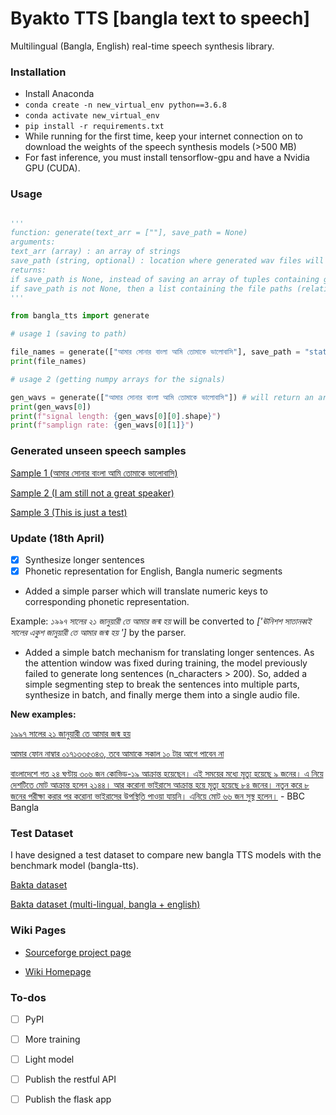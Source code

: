 # Byakto TTS [bangla text to speech]
Multilingual (Bangla, English) real-time speech synthesis library.

### Installation

 * Install Anaconda
 * `conda create -n new_virtual_env python==3.6.8`
 * `conda activate new_virtual_env`
 * `pip install -r requirements.txt`
 * While running for the first time, keep your internet connection on to download the weights of the speech synthesis models (>500 MB)
 * For fast inference, you must install tensorflow-gpu and have a Nvidia GPU (CUDA).

### Usage

```python

'''
function: generate(text_arr = [""], save_path = None)
arguments: 
text_arr (array) : an array of strings
save_path (string, optional) : location where generated wav files will be stored if save_path is not None, if the path is not valid, the wav files will be saved in current directory
returns:
if save_path is None, instead of saving an array of tuples containing geenrated speech signals and the sampling rate will be returned
if save_path is not None, then a list containing the file paths (relative) will be returned
'''

from bangla_tts import generate

# usage 1 (saving to path)

file_names = generate(["আমার সোনার বাংলা আমি তোমাকে ভালোবাসি"], save_path = "static") # will be saved to static folder
print(file_names)

# usage 2 (getting numpy arrays for the signals)

gen_wavs = generate(["আমার সোনার বাংলা আমি তোমাকে ভালোবাসি"]) # will return an array containing the speech and sampling rate
print(gen_wavs[0])
print(f"signal length: {gen_wavs[0][0].shape}")
print(f"samplign rate: {gen_wavs[0][1]}")

```

### Generated unseen speech samples


[Sample 1 (আমার সোনার বাংলা আমি তোমাকে ভালোবাসি)](static/0_56258.wav)


[Sample 2 (I am still not a great speaker)](static/2_235924.wav)


[Sample 3 (This is just a test)](static/3_256189.wav)

### Update (18th April)

- [x] Synthesize longer sentences
- [x] Phonetic representation for English, Bangla numeric segments

 * Added a simple parser which will translate numeric keys to corresponding phonetic representation.

 Example: *১৯৯৭ সালের ২১ জানুয়ারী তে আমার জন্ম হয়* will be converted to *['ঊনিশশ সাতানব্বই সালের একুশ জানুয়ারী তে আমার জন্ম হয় ']* by the parser.

 * Added a simple batch mechanism for translating longer sentences. As the attention window was fixed during training, the model previously failed to generate long sentences (n_characters > 200). So, added a simple segmenting step to break the sentences into multiple parts, synthesize in batch, and finally merge them into a single audio file.


 **New examples:**

 [১৯৯৭ সালের ২১ জানুয়ারী তে আমার জন্ম হয়](birthdate.wav)


 [আমার ফোন নাম্বার ০১৭১৩৩৫৩৪৩, তবে আমাকে সকাল ১০ টার আগে পাবেন না](phone_number.wav)


 [বাংলাদেশে গত ২৪ ঘণ্টায় ৩০৬ জন কোভিড-১৯ আক্রান্ত হয়েছেন। এই সময়ের মধ্যে মৃত্যু হয়েছে ৯ জনের। এ নিয়ে দেশটিতে মোট আক্রান্ত হলেন ২১৪৪। আর করোনা ভাইরাসে আক্রান্ত হয়ে মৃত্যু হয়েছে ৮৪ জনের। নতুন করে ৮ জনের পরীক্ষা করার পর করোনা ভাইরাসের উপস্থিতি পাওয়া যায়নি। এনিয়ে মোট ৬৬ জন সুস্থ হলেন।](covid19.wav) - BBC Bangla

### Test Dataset

I have designed a test dataset to compare new bangla TTS models with the benchmark model (bangla-tts).

[Bakta dataset](test_dataset/bakta_bang.json)

[Bakta dataset (multi-lingual, bangla + english)](test_dataset/bakta_bang_eng.json)

### Wiki Pages

 * [Sourceforge project page](https://sourceforge.net/projects/bangla-tts/)

 * [Wiki Homepage](https://sourceforge.net/p/bangla-tts/wiki/Home/)

### To-dos

- [ ] PyPI
- [ ] More training
- [ ] Light model
- [ ] Publish the restful API
- [ ] Publish the flask app


